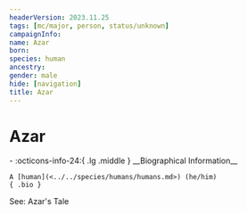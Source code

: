 ```yaml
---
headerVersion: 2023.11.25
tags: [mc/major, person, status/unknown]
campaignInfo:
name: Azar
born:
species: human
ancestry:
gender: male
hide: [navigation]
title: Azar
---
```

# Azar
<div class="grid cards ext-narrow-margin ext-one-column" markdown>
- :octicons-info-24:{ .lg .middle } __Biographical Information__

    A [human](<../../species/humans/humans.md>) (he/him)  
    { .bio }

</div>


See: Azar's Tale
